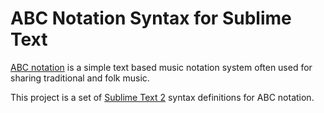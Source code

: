 ABC Notation Syntax for Sublime Text
====================================

[ABC notation](http://abcnotation.com/) is a simple text based music notation system often used for sharing traditional and folk music.

This project is a set of [Sublime Text 2](http://www.sublimetext.com/2) syntax definitions for ABC notation.
